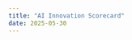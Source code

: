 ```yaml
---
title: "AI Innovation Scorecard"
date: 2025-05-30
---
```


<div  data-sa-url="https://c655dcd4-adf4-47a3-ba06-7709a694adb3.scoreapp.com/?sa_target=_top" data-sa-view="inline" style="max-width: 100%; width: 100%" data-sa-auto-height="1"></div>
<script src="https://static.scoreapp.com/js/integration/v1/embedding.js?v=Errk9U"></script>

